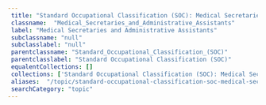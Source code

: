 ```yaml
--- 
 title: "Standard Occupational Classification (SOC): Medical Secretaries and Administrative Assistants" 
 classname:  "Medical_Secretaries_and_Administrative_Assistants" 
 label: "Medical Secretaries and Administrative Assistants" 
 subclassname: "null" 
 subclasslabel: "null" 
 parentclassname: "Standard_Occupational_Classification_(SOC)" 
 parentclasslabel: "Standard Occupational Classification (SOC)" 
 equalentCollections: [] 
 collections: ['Standard Occupational Classification (SOC): Medical Secretaries and Administrative Assistants']
 aliases:  "/topic/standard-occupational-classification-soc-medical-secretaries-and-administrative-assistants"  
 searchCategory: "topic" 
---
```

